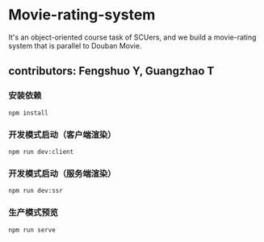 # Movie-rating-system
It's an object-oriented course task of SCUers, and we build a movie-rating system that is parallel to Douban Movie.
## contributors: Fengshuo Y, Guangzhao T 

### 安装依赖
```
npm install
```

### 开发模式启动（客户端渲染）
```
npm run dev:client
```

### 开发模式启动（服务端渲染）
```
npm run dev:ssr
```

### 生产模式预览
```
npm run serve
```




